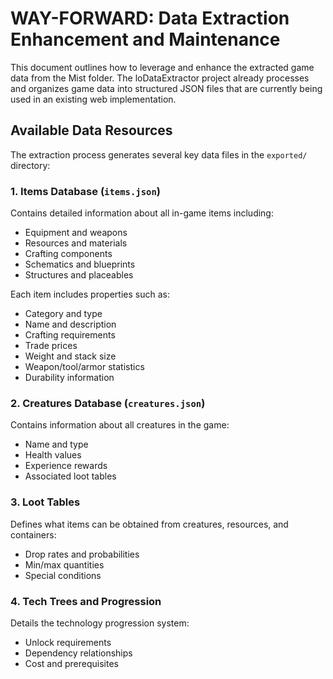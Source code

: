 # WAY-FORWARD: Data Extraction Enhancement and Maintenance

This document outlines how to leverage and enhance the extracted game data from the Mist folder. The loDataExtractor project already processes and organizes game data into structured JSON files that are currently being used in an existing web implementation.


## Available Data Resources

The extraction process generates several key data files in the `exported/` directory:

### 1. Items Database (`items.json`)

Contains detailed information about all in-game items including:
- Equipment and weapons
- Resources and materials
- Crafting components
- Schematics and blueprints
- Structures and placeables

Each item includes properties such as:
- Category and type
- Name and description
- Crafting requirements
- Trade prices
- Weight and stack size
- Weapon/tool/armor statistics
- Durability information

### 2. Creatures Database (`creatures.json`)

Contains information about all creatures in the game:
- Name and type
- Health values
- Experience rewards
- Associated loot tables

### 3. Loot Tables

Defines what items can be obtained from creatures, resources, and containers:
- Drop rates and probabilities
- Min/max quantities
- Special conditions

### 4. Tech Trees and Progression

Details the technology progression system:
- Unlock requirements
- Dependency relationships
- Cost and prerequisites